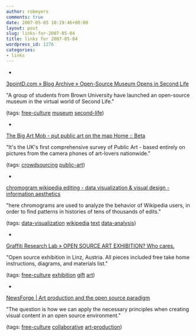 ```yaml
---
author: robmyers
comments: true
date: 2007-05-05 10:19:46+00:00
layout: post
slug: links-for-2007-05-04
title: links for 2007-05-04
wordpress_id: 1276
categories:
- links
---
```


  

  *   


[3pointD.com » Blog Archive » Open-Source Museum Opens in Second Life](http://www.3pointd.com/20070427/open-source-museum-opens-in-second-life)

  


"A group of students from Brown University have launched an open-source museum in the virtual world of Second Life."

  


(tags: [free-culture](http://del.icio.us/robmyers/free-culture) [museum](http://del.icio.us/robmyers/museum) [second-life](http://del.icio.us/robmyers/second-life))

  

  

  *   


[The Big Art Mob - put public art on the map Home :: Beta](http://www.bigartmob.com/)

  


"It's the UK's first comprehensive survey of Public Art - based entirely on pictures from the camera phones of art-lovers nationwide."

  


(tags: [crowdsourcing](http://del.icio.us/robmyers/crowdsourcing) [public-art](http://del.icio.us/robmyers/public-art))

  

  

  *   


[chromogram wikipedia editing - data visualization & visual design - information aesthetics](http://infosthetics.com/archives/2007/05/chromogram_wikipedia_editing_viz.html)

  


"here chromograms are used to analyze the behavior of Wikipedia users, in order to find patterns in histories of tens of thousands of edits."

  


(tags: [data-visualization](http://del.icio.us/robmyers/data-visualization) [wikipedia](http://del.icio.us/robmyers/wikipedia) [text](http://del.icio.us/robmyers/text) [data-analysis](http://del.icio.us/robmyers/data-analysis))

  

  

  *   


[Graffiti Research Lab » OPEN SOURCE ART EXHIBITION? Who cares.](http://graffitiresearchlab.com/?page_id=61#video)

  


"Open source exhibition in Linz, Austria. All pieces included free take home instructions, diagrams, and materials list."

  


(tags: [free-culture](http://del.icio.us/robmyers/free-culture) [exhibition](http://del.icio.us/robmyers/exhibition) [gift](http://del.icio.us/robmyers/gift) [art](http://del.icio.us/robmyers/art))

  

  

  *   


[NewsForge | Art production and the open source paradigm](http://software.newsforge.com/article.pl?sid=06/12/06/1739233&from=rss)

  


"The question is how we can apply the necessary principles when creating visual content in an open source environment."

  


(tags: [free-culture](http://del.icio.us/robmyers/free-culture) [collaborative](http://del.icio.us/robmyers/collaborative) [art-production](http://del.icio.us/robmyers/art-production))

  

  
  


